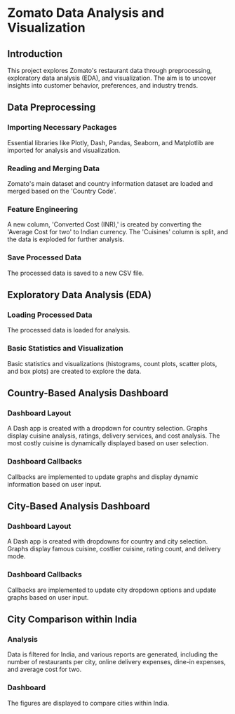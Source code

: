# Zomato Data Analysis and Visualization

## Introduction
This project explores Zomato's restaurant data through preprocessing, exploratory data analysis (EDA), and visualization. The aim is to uncover insights into customer behavior, preferences, and industry trends.

## Data Preprocessing
### Importing Necessary Packages
Essential libraries like Plotly, Dash, Pandas, Seaborn, and Matplotlib are imported for analysis and visualization.

### Reading and Merging Data
Zomato's main dataset and country information dataset are loaded and merged based on the 'Country Code'.

### Feature Engineering
A new column, 'Converted Cost (INR),' is created by converting the 'Average Cost for two' to Indian currency. The 'Cuisines' column is split, and the data is exploded for further analysis.

### Save Processed Data
The processed data is saved to a new CSV file.

## Exploratory Data Analysis (EDA)
### Loading Processed Data
The processed data is loaded for analysis.

### Basic Statistics and Visualization
Basic statistics and visualizations (histograms, count plots, scatter plots, and box plots) are created to explore the data.

## Country-Based Analysis Dashboard
### Dashboard Layout
A Dash app is created with a dropdown for country selection. Graphs display cuisine analysis, ratings, delivery services, and cost analysis. The most costly cuisine is dynamically displayed based on user selection.

### Dashboard Callbacks
Callbacks are implemented to update graphs and display dynamic information based on user input.

## City-Based Analysis Dashboard
### Dashboard Layout
A Dash app is created with dropdowns for country and city selection. Graphs display famous cuisine, costlier cuisine, rating count, and delivery mode.

### Dashboard Callbacks
Callbacks are implemented to update city dropdown options and update graphs based on user input.

## City Comparison within India
### Analysis
Data is filtered for India, and various reports are generated, including the number of restaurants per city, online delivery expenses, dine-in expenses, and average cost for two.

### Dashboard
The figures are displayed to compare cities within India.
